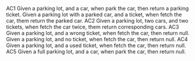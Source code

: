 AC1
Given a parking lot, and a car, when park the car, then return a parking ticket.
Given a parking lot with a parked car, and a ticket, when fetch the car, them return the parked car.
AC2
Given a parking lot, two cars, and two tickets, when fetch the car twice, them return corresponding cars.
AC3
Given a parking lot, and a wrong ticket, when fetch the car, then return null.
Given a parking lot, and no ticket, when fetch the car, then return null.
AC4
Given a parking lot, and a used ticket, when fetch the car, then return null.
AC5
Given a full parking lot, and a car, when park the car, then return null.
